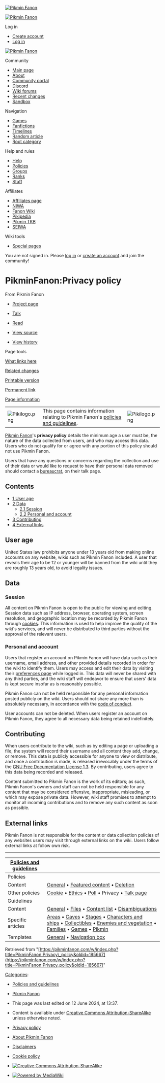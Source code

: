 [![Pikmin Fanon](https://cdn.pikminfanon.com/c/ce/SideWiki.png)](https://pikminfanon.com/wiki/Main_Page "Visit the main page")

[![Pikmin Fanon](https://cdn.pikminfanon.com/c/ce/SideWiki.png)](https://pikminfanon.com/wiki/Main_Page)

 Log in

* [Create account](https://pikminfanon.com/w/index.php?title=Special:CreateAccount&returnto=PikminFanon%3APrivacy+policy "You are encouraged to create an account and log in; however, it is not mandatory")
* [Log in](https://pikminfanon.com/w/index.php?title=Special:UserLogin&returnto=PikminFanon%3APrivacy+policy "You are encouraged to log in; however, it is not mandatory [o]")

 

[![Pikmin Fanon](https://cdn.pikminfanon.com/c/ce/SideWiki.png)](https://pikminfanon.com/wiki/Main_Page "Visit the main page")

Community

* [Main page](https://pikminfanon.com/wiki/Main_Page)
* [About](https://pikminfanon.com/wiki/PikminFanon:About)
* [Community portal](https://pikminfanon.com/wiki/PikminFanon:Community_portal)
* [Discord](https://fanonwiki.org/wiki/Fanon_Wiki:Discord)
* [Wiki forums](https://pikminfanon.com/wiki/Forum:Index)
* [Recent changes](https://pikminfanon.com/wiki/Special:RecentChanges "A list of recent changes in the wiki [r]")
* [Sandbox](https://pikminfanon.com/wiki/PikminFanon:Sandbox)

Navigation

* [Games](https://pikminfanon.com/wiki/Category:Games)
* [Fanfictions](https://pikminfanon.com/wiki/Category:Fanfictions)
* [Timelines](https://pikminfanon.com/wiki/PikminFanon:Timeline)
* [Random article](https://pikminfanon.com/wiki/Special:Random "Load a random page [x]")
* [Root category](https://pikminfanon.com/wiki/Category:Categories)

Help and rules

* [Help](https://pikminfanon.com/wiki/Help:Contents)
* [Policies](https://pikminfanon.com/wiki/PikminFanon:Policy)
* [Groups](https://pikminfanon.com/wiki/Help:Group_rights)
* [Ranks](https://pikminfanon.com/wiki/PikminFanon:Ranks)
* [Staff](https://pikminfanon.com/wiki/Forum:Official_list_of_staff)

Affiliates

* [Affiliates page](https://pikminfanon.com/wiki/PikminFanon:Affiliates)
* [NIWA](http://niwanetwork.org/)
* [Fanon Wiki](https://fanonwiki.org/wiki/Main_Page)
* [Pikipedia](https://www.pikminwiki.com/Main_Page)
* [Pikmin TKB](https://pikmintkb.com/wiki/Main_Page)
* [SEIWA](http://seiwanetwork.org/)

Wiki tools

* [Special pages](https://pikminfanon.com/wiki/Special:SpecialPages "A list of all special pages [q]")

You are not signed in. Please [log in](https://pikminfanon.com/wiki/Special:UserLogin "Special:UserLogin") or [create an account](https://pikminfanon.com/wiki/Special:CreateAccount "Special:CreateAccount") and join the community!

PikminFanon:Privacy policy
==========================

From Pikmin Fanon

*  [Project page](https://pikminfanon.com/wiki/PikminFanon:Privacy_policy "View the project page [a]")
*  [Talk](https://pikminfanon.com/wiki/PikminFanon_talk:Privacy_policy "Discussion about the content page [t]")

*  [Read](https://pikminfanon.com/wiki/PikminFanon:Privacy_policy)
*  [View source](https://pikminfanon.com/w/index.php?title=PikminFanon:Privacy_policy&action=edit "This page is protected.
    You can view its source [e]")
*  [View history](https://pikminfanon.com/w/index.php?title=PikminFanon:Privacy_policy&action=history "Past revisions of this page [h]")

Page tools

 [What links here](https://pikminfanon.com/wiki/Special:WhatLinksHere/PikminFanon:Privacy_policy "A list of all wiki pages that link here [j]")

 [Related changes](https://pikminfanon.com/wiki/Special:RecentChangesLinked/PikminFanon:Privacy_policy "Recent changes in pages linked from this page [k]")

 [Printable version](javascript:print(); "Printable version of this page [p]")

 [Permanent link](https://pikminfanon.com/w/index.php?title=PikminFanon:Privacy_policy&oldid=185667 "Permanent link to this revision of this page")

 [Page information](https://pikminfanon.com/w/index.php?title=PikminFanon:Privacy_policy&action=info "More information about this page")

|     |     |     |
| --- | --- | --- |
| ![Pikilogo.png](https://cdn.pikminfanon.com/thumb/d/db/Pikilogo.png/50px-Pikilogo.png) | This page contains information relating to Pikmin Fanon's [policies and guidelines](https://pikminfanon.com/wiki/PikminFanon:Policies_and_guidelines "PikminFanon:Policies and guidelines"). | ![Pikilogo.png](https://cdn.pikminfanon.com/thumb/d/db/Pikilogo.png/50px-Pikilogo.png) |

[Pikmin Fanon](https://pikminfanon.com/wiki/PikminFanon:About "PikminFanon:About")'s **privacy policy** details the minimum age a user must be, the nature of the data collected from users, and who may access this data. Users who do not qualify for or agree with any portion of this policy should not use Pikmin Fanon.

Users that have any questions or concerns regarding the collection and use of their data or would like to request to have their personal data removed should contact a [bureaucrat](https://pikminfanon.com/wiki/Special:ListUsers/bureaucrat "Special:ListUsers/bureaucrat"), on their talk page.

Contents
--------

* [1 User age](#User_age)
* [2 Data](#Data)
    * [2.1 Session](#Session)
    * [2.2 Personal and account](#Personal_and_account)
* [3 Contributing](#Contributing)
* [4 External links](#External_links)

User age
--------

United States law prohibits anyone under 13 years old from making online accounts on any website, wikis such as Pikmin Fanon included. A user that reveals their age to be 12 or younger will be banned from the wiki until they are roughly 13 years old, to avoid legality issues.

Data
----

### Session

All content on Pikmin Fanon is open to the public for viewing and editing. Session data such as IP address, browser, operating system, screen resolution, and geographic location may be recorded by Pikmin Fanon through [cookies](https://pikminfanon.com/wiki/PikminFanon:Cookie_policy "PikminFanon:Cookie policy"). This information is used to help improve the quality of the wiki's services, and will never be distributed to third parties without the approval of the relevant users.

### Personal and account

Users that register an account on Pikmin Fanon will have data such as their username, email address, and other provided details recorded in order for the wiki to identify them. Users may access and edit their data by visiting their [preferences page](https://pikminfanon.com/wiki/Special:Preferences "Special:Preferences") while logged in. This data will never be shared with any third parties, and the wiki staff will endeavor to ensure that users' data is kept secure insofar as is reasonably possible.

Pikmin Fanon can not be held responsible for any personal information posted publicly on the wiki. Users should not share any more than is absolutely necessary, in accordance with the [code of conduct](https://pikminfanon.com/wiki/PikminFanon:Code_of_conduct "PikminFanon:Code of conduct").

User accounts can not be deleted. When users register an account on Pikmin Fanon, they agree to all necessary data being retained indefinitely.

Contributing
------------

When users contribute to the wiki, such as by editing a page or uploading a file, the system will record their username and all content they add, change, or remove. This data is publicly accessible for anyone to view or distribute, and once a contribution is made, is released irrevocably under the terms of the [GNU Free Documentation License 1.3](https://www.gnu.org/licenses/fdl-1.3.en.html). By contributing, users agree to this data being recorded and released.

Content submitted to Pikmin Fanon is the work of its editors; as such, Pikmin Fanon's owners and staff can not be held responsible for any content that may be considered offensive, inappropriate, misleading, or which may expose private data. However, wiki staff promises to attempt to monitor all incoming contributions and to remove any such content as soon as possible.

External links
--------------

Pikmin Fanon is not responsible for the content or data collection policies of any websites users may visit through external links on the wiki. Users follow external links at follow own risk.

* * *

| [Policies and guidelines](https://pikminfanon.com/wiki/PikminFanon:Policies_and_guidelines "PikminFanon:Policies and guidelines") |     |
| --- | --- |
| Policies |     |
| Content | [General](https://pikminfanon.com/wiki/PikminFanon:General_content_policy "PikminFanon:General content policy") • [Featured content](https://pikminfanon.com/wiki/PikminFanon:Featured_content "PikminFanon:Featured content") • [Deletion](https://pikminfanon.com/wiki/PikminFanon:Deletion_policy "PikminFanon:Deletion policy") |
| Other policies | [Cookie](https://pikminfanon.com/wiki/PikminFanon:Cookie_policy "PikminFanon:Cookie policy") • [Ethics](https://pikminfanon.com/wiki/PikminFanon:Code_of_conduct "PikminFanon:Code of conduct") • [Poll](https://pikminfanon.com/wiki/PikminFanon:Poll_policy "PikminFanon:Poll policy") • Privacy • [Talk page](https://pikminfanon.com/wiki/PikminFanon:Talk_page_policy "PikminFanon:Talk page policy") |
| Guidelines |     |
| Content | [General](https://pikminfanon.com/wiki/PikminFanon:General_content_guidelines "PikminFanon:General content guidelines") • [Files](https://pikminfanon.com/wiki/PikminFanon:File_guidelines "PikminFanon:File guidelines") • [Content list](https://pikminfanon.com/wiki/PikminFanon:Content_list_guidelines "PikminFanon:Content list guidelines") • [Disambiguations](https://pikminfanon.com/wiki/PikminFanon:Disambiguation_page_guidelines "PikminFanon:Disambiguation page guidelines") |
| Specific articles | [Areas](https://pikminfanon.com/wiki/PikminFanon:Area_article_guidelines "PikminFanon:Area article guidelines") • [Caves](https://pikminfanon.com/wiki/PikminFanon:Cave_article_guidelines "PikminFanon:Cave article guidelines") • [Stages](https://pikminfanon.com/wiki/PikminFanon:Stage_article_guidelines "PikminFanon:Stage article guidelines") • [Characters and ships](https://pikminfanon.com/wiki/PikminFanon:Character_and_ship_article_guidelines "PikminFanon:Character and ship article guidelines") • [Collectibles](https://pikminfanon.com/wiki/PikminFanon:Collectible_article_guidelines "PikminFanon:Collectible article guidelines") • [Enemies and vegetation](https://pikminfanon.com/wiki/PikminFanon:Enemy_and_plant_article_guidelines "PikminFanon:Enemy and plant article guidelines") • [Families](https://pikminfanon.com/wiki/PikminFanon:Family_article_guidelines "PikminFanon:Family article guidelines") • [Games](https://pikminfanon.com/wiki/PikminFanon:Game_article_guidelines "PikminFanon:Game article guidelines") • [Pikmin](https://pikminfanon.com/wiki/PikminFanon:Pikmin_article_guidelines "PikminFanon:Pikmin article guidelines") |
| Templates | [General](https://pikminfanon.com/wiki/PikminFanon:Template_guidelines "PikminFanon:Template guidelines") • [Navigation box](https://pikminfanon.com/wiki/PikminFanon:Navigation_box_guidelines "PikminFanon:Navigation box guidelines") |

Retrieved from "[https://pikminfanon.com/w/index.php?title=PikminFanon:Privacy\_policy&oldid=185667](https://pikminfanon.com/w/index.php?title=PikminFanon:Privacy_policy&oldid=185667)"

[Categories](https://pikminfanon.com/wiki/Special:Categories "Special:Categories"):

* [Policies and guidelines](https://pikminfanon.com/wiki/Category:Policies_and_guidelines "Category:Policies and guidelines")
* [Pikmin Fanon](https://pikminfanon.com/wiki/Category:Pikmin_Fanon "Category:Pikmin Fanon")

* This page was last edited on 12 June 2024, at 13:37.
* Content is available under [Creative Commons Attribution-ShareAlike](https://creativecommons.org/licenses/by-sa/4.0/) unless otherwise noted.

* [Privacy policy](https://pikminfanon.com/wiki/PikminFanon:Privacy_policy)
* [About Pikmin Fanon](https://pikminfanon.com/wiki/PikminFanon:About)
* [Disclaimers](https://pikminfanon.com/wiki/PikminFanon:General_disclaimer)
* [Cookie policy](https://pikminfanon.com/wiki/PikminFanon:Cookie_policy)

* [![Creative Commons Attribution-ShareAlike](/w/resources/assets/licenses/cc-by-sa.png)](https://creativecommons.org/licenses/by-sa/4.0/)
* [![Powered by MediaWiki](/w/resources/assets/poweredby_mediawiki_88x31.png)](https://www.mediawiki.org/)